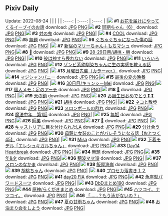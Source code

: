 ## Pixiv Daily
Update: 2022-08-24
|      |      |      |
| :----: | :----: | :----: |
|![](https://pixiv.microyu.workers.dev/c/240x480/img-master/img/2022/08/22/00/01/26/100668833_p0_master1200.jpg) **#1** [お花を届けにやってくるイーブイのお話](https://www.pixiv.net/artworks/100668833) download: [JPG](https://pixiv.microyu.workers.dev/img-original/img/2022/08/22/00/01/26/100668833_p0.jpg) [PNG](https://pixiv.microyu.workers.dev/img-original/img/2022/08/22/00/01/26/100668833_p0.png)|![](https://pixiv.microyu.workers.dev/c/240x480/img-master/img/2022/08/22/08/07/17/100675703_p0_master1200.jpg) **#2** [同期ちゃん（6）](https://www.pixiv.net/artworks/100675703) download: [JPG](https://pixiv.microyu.workers.dev/img-original/img/2022/08/22/08/07/17/100675703_p0.jpg) [PNG](https://pixiv.microyu.workers.dev/img-original/img/2022/08/22/08/07/17/100675703_p0.png)|![](https://pixiv.microyu.workers.dev/c/240x480/img-master/img/2022/08/22/00/04/47/100668975_p0_master1200.jpg) **#3** [対の鬼](https://www.pixiv.net/artworks/100668975) download: [JPG](https://pixiv.microyu.workers.dev/img-original/img/2022/08/22/00/04/47/100668975_p0.jpg) [PNG](https://pixiv.microyu.workers.dev/img-original/img/2022/08/22/00/04/47/100668975_p0.png)|
|![](https://pixiv.microyu.workers.dev/c/240x480/img-master/img/2022/08/23/00/48/32/100694010_p0_master1200.jpg) **#4** [COOL](https://www.pixiv.net/artworks/100694010) download: [JPG](https://pixiv.microyu.workers.dev/img-original/img/2022/08/23/00/48/32/100694010_p0.jpg) [PNG](https://pixiv.microyu.workers.dev/img-original/img/2022/08/23/00/48/32/100694010_p0.png)|![](https://pixiv.microyu.workers.dev/c/240x480/img-master/img/2022/08/23/08/48/49/100699451_p0_master1200.jpg) **#5** [無題](https://www.pixiv.net/artworks/100699451) download: [JPG](https://pixiv.microyu.workers.dev/img-original/img/2022/08/23/08/48/49/100699451_p0.jpg) [PNG](https://pixiv.microyu.workers.dev/img-original/img/2022/08/23/08/48/49/100699451_p0.png)|![](https://pixiv.microyu.workers.dev/c/240x480/img-master/img/2022/08/22/07/00/08/100675068_p0_master1200.jpg) **#6** [ぐちゃぐちゃになった傷の話](https://www.pixiv.net/artworks/100675068) download: [JPG](https://pixiv.microyu.workers.dev/img-original/img/2022/08/22/07/00/08/100675068_p0.jpg) [PNG](https://pixiv.microyu.workers.dev/img-original/img/2022/08/22/07/00/08/100675068_p0.png)|
|![](https://pixiv.microyu.workers.dev/c/240x480/img-master/img/2022/08/22/18/24/09/100683631_p0_master1200.jpg) **#7** [新宿のマリーちゃん＋もちマシュ](https://www.pixiv.net/artworks/100683631) download: [JPG](https://pixiv.microyu.workers.dev/img-original/img/2022/08/22/18/24/09/100683631_p0.jpg) [PNG](https://pixiv.microyu.workers.dev/img-original/img/2022/08/22/18/24/09/100683631_p0.png)|![](https://pixiv.microyu.workers.dev/c/240x480/img-master/img/2022/08/22/22/52/01/100690401_p0_master1200.jpg) **#8** [🔱](https://www.pixiv.net/artworks/100690401) download: [JPG](https://pixiv.microyu.workers.dev/img-original/img/2022/08/22/22/52/01/100690401_p0.jpg) [PNG](https://pixiv.microyu.workers.dev/img-original/img/2022/08/22/22/52/01/100690401_p0.png)|![](https://pixiv.microyu.workers.dev/c/240x480/img-master/img/2022/08/22/01/58/55/100668734_p0_master1200.jpg) **#9** [28-29日目/胡桃・魈](https://www.pixiv.net/artworks/100668734) download: [JPG](https://pixiv.microyu.workers.dev/img-original/img/2022/08/22/01/58/55/100668734_p0.jpg) [PNG](https://pixiv.microyu.workers.dev/img-original/img/2022/08/22/01/58/55/100668734_p0.png)|
|![](https://pixiv.microyu.workers.dev/c/240x480/img-master/img/2022/08/22/00/10/28/100669196_p0_master1200.jpg) **#10** [彼は神すら畏れない](https://www.pixiv.net/artworks/100669196) download: [JPG](https://pixiv.microyu.workers.dev/img-original/img/2022/08/22/00/10/28/100669196_p0.jpg) [PNG](https://pixiv.microyu.workers.dev/img-original/img/2022/08/22/00/10/28/100669196_p0.png)|![](https://pixiv.microyu.workers.dev/c/240x480/img-master/img/2022/08/22/18/28/38/100683727_p0_master1200.jpg) **#11** [いろいろ](https://www.pixiv.net/artworks/100683727) download: [JPG](https://pixiv.microyu.workers.dev/img-original/img/2022/08/22/18/28/38/100683727_p0.jpg) [PNG](https://pixiv.microyu.workers.dev/img-original/img/2022/08/22/18/28/38/100683727_p0.png)|![](https://pixiv.microyu.workers.dev/c/240x480/img-master/img/2022/08/23/00/00/22/100692527_p0_master1200.jpg) **#12** [ゾンビ系幼馴染ちゃんに生の実感を教える話](https://www.pixiv.net/artworks/100692527) download: [JPG](https://pixiv.microyu.workers.dev/img-original/img/2022/08/23/00/00/22/100692527_p0.jpg) [PNG](https://pixiv.microyu.workers.dev/img-original/img/2022/08/23/00/00/22/100692527_p0.png)|
|![](https://pixiv.microyu.workers.dev/c/240x480/img-master/img/2022/08/22/00/02/45/100668888_p0_master1200.jpg) **#13** [月曜日先輩（カラーver.）](https://www.pixiv.net/artworks/100668888) download: [JPG](https://pixiv.microyu.workers.dev/img-original/img/2022/08/22/00/02/45/100668888_p0.jpg) [PNG](https://pixiv.microyu.workers.dev/img-original/img/2022/08/22/00/02/45/100668888_p0.png)|![](https://pixiv.microyu.workers.dev/c/240x480/img-master/img/2022/08/22/00/00/15/100668670_p0_master1200.jpg) **#14** [マジシャンバニー](https://www.pixiv.net/artworks/100668670) download: [JPG](https://pixiv.microyu.workers.dev/img-original/img/2022/08/22/00/00/15/100668670_p0.jpg) [PNG](https://pixiv.microyu.workers.dev/img-original/img/2022/08/22/00/00/15/100668670_p0.png)|![](https://pixiv.microyu.workers.dev/c/240x480/img-master/img/2022/08/22/14/06/59/100679801_p0_master1200.jpg) **#15** [最後の夏の晩餐](https://www.pixiv.net/artworks/100679801) download: [JPG](https://pixiv.microyu.workers.dev/img-original/img/2022/08/22/14/06/59/100679801_p0.jpg) [PNG](https://pixiv.microyu.workers.dev/img-original/img/2022/08/22/14/06/59/100679801_p0.png)|
|![](https://pixiv.microyu.workers.dev/c/240x480/img-master/img/2022/08/23/00/06/15/100692467_p0_master1200.jpg) **#16** [30日目/キョンシーMei](https://www.pixiv.net/artworks/100692467) download: [JPG](https://pixiv.microyu.workers.dev/img-original/img/2022/08/23/00/06/15/100692467_p0.jpg) [PNG](https://pixiv.microyu.workers.dev/img-original/img/2022/08/23/00/06/15/100692467_p0.png)|![](https://pixiv.microyu.workers.dev/c/240x480/img-master/img/2022/08/22/08/00/03/100675628_p0_master1200.jpg) **#17** [個人メモ：足のアーチ](https://www.pixiv.net/artworks/100675628) download: [JPG](https://pixiv.microyu.workers.dev/img-original/img/2022/08/22/08/00/03/100675628_p0.jpg) [PNG](https://pixiv.microyu.workers.dev/img-original/img/2022/08/22/08/00/03/100675628_p0.png)|![](https://pixiv.microyu.workers.dev/c/240x480/img-master/img/2022/08/22/00/00/07/100668623_p0_master1200.jpg) **#18** [🎀](https://www.pixiv.net/artworks/100668623) download: [JPG](https://pixiv.microyu.workers.dev/img-original/img/2022/08/22/00/00/07/100668623_p0.jpg) [PNG](https://pixiv.microyu.workers.dev/img-original/img/2022/08/22/00/00/07/100668623_p0.png)|
|![](https://pixiv.microyu.workers.dev/c/240x480/img-master/img/2022/08/23/00/05/08/100692768_p0_master1200.jpg) **#19** [天の鎖](https://www.pixiv.net/artworks/100692768) download: [JPG](https://pixiv.microyu.workers.dev/img-original/img/2022/08/23/00/05/08/100692768_p0.jpg) [PNG](https://pixiv.microyu.workers.dev/img-original/img/2022/08/23/00/05/08/100692768_p0.png)|![](https://pixiv.microyu.workers.dev/c/240x480/img-master/img/2022/08/22/00/51/14/100670481_p0_master1200.jpg) **#20** [お誕生日おめでとう❢❢](https://www.pixiv.net/artworks/100670481) download: [JPG](https://pixiv.microyu.workers.dev/img-original/img/2022/08/22/00/51/14/100670481_p0.jpg) [PNG](https://pixiv.microyu.workers.dev/img-original/img/2022/08/22/00/51/14/100670481_p0.png)|![](https://pixiv.microyu.workers.dev/c/240x480/img-master/img/2022/08/22/00/00/06/100668622_p0_master1200.jpg) **#21** [胡桃](https://www.pixiv.net/artworks/100668622) download: [JPG](https://pixiv.microyu.workers.dev/img-original/img/2022/08/22/00/00/06/100668622_p0.jpg) [PNG](https://pixiv.microyu.workers.dev/img-original/img/2022/08/22/00/00/06/100668622_p0.png)|
|![](https://pixiv.microyu.workers.dev/c/240x480/img-master/img/2022/08/22/00/30/04/100669875_p0_master1200.jpg) **#22** [ネコと散歩](https://www.pixiv.net/artworks/100669875) download: [JPG](https://pixiv.microyu.workers.dev/img-original/img/2022/08/22/00/30/04/100669875_p0.jpg) [PNG](https://pixiv.microyu.workers.dev/img-original/img/2022/08/22/00/30/04/100669875_p0.png)|![](https://pixiv.microyu.workers.dev/c/240x480/img-master/img/2022/08/22/20/30/01/100686450_p0_master1200.jpg) **#23** [メロンボールの群れ](https://www.pixiv.net/artworks/100686450) download: [JPG](https://pixiv.microyu.workers.dev/img-original/img/2022/08/22/20/30/01/100686450_p0.jpg) [PNG](https://pixiv.microyu.workers.dev/img-original/img/2022/08/22/20/30/01/100686450_p0.png)|![](https://pixiv.microyu.workers.dev/c/240x480/img-master/img/2022/08/22/02/10/44/100672086_p0_master1200.jpg) **#24** [魔法中年　第1話](https://www.pixiv.net/artworks/100672086) download: [JPG](https://pixiv.microyu.workers.dev/img-original/img/2022/08/22/02/10/44/100672086_p0.jpg) [PNG](https://pixiv.microyu.workers.dev/img-original/img/2022/08/22/02/10/44/100672086_p0.png)|
|![](https://pixiv.microyu.workers.dev/c/240x480/img-master/img/2022/08/23/00/23/04/100693295_p0_master1200.jpg) **#25** [無垢](https://www.pixiv.net/artworks/100693295) download: [JPG](https://pixiv.microyu.workers.dev/img-original/img/2022/08/23/00/23/04/100693295_p0.jpg) [PNG](https://pixiv.microyu.workers.dev/img-original/img/2022/08/23/00/23/04/100693295_p0.png)|![](https://pixiv.microyu.workers.dev/c/240x480/img-master/img/2022/08/23/07/49/37/100698911_p0_master1200.jpg) **#26** [師弟](https://www.pixiv.net/artworks/100698911) download: [JPG](https://pixiv.microyu.workers.dev/img-original/img/2022/08/23/07/49/37/100698911_p0.jpg) [PNG](https://pixiv.microyu.workers.dev/img-original/img/2022/08/23/07/49/37/100698911_p0.png)|![](https://pixiv.microyu.workers.dev/c/240x480/img-master/img/2022/08/23/00/25/59/100693377_p0_master1200.jpg) **#27** [🍰](https://www.pixiv.net/artworks/100693377) download: [JPG](https://pixiv.microyu.workers.dev/img-original/img/2022/08/23/00/25/59/100693377_p0.jpg) [PNG](https://pixiv.microyu.workers.dev/img-original/img/2022/08/23/00/25/59/100693377_p0.png)|
|![](https://pixiv.microyu.workers.dev/c/240x480/img-master/img/2022/08/22/21/07/24/100687434_p0_master1200.jpg) **#28** [キャストリアに目を付けられたLA](https://www.pixiv.net/artworks/100687434) download: [JPG](https://pixiv.microyu.workers.dev/img-original/img/2022/08/22/21/07/24/100687434_p0.jpg) [PNG](https://pixiv.microyu.workers.dev/img-original/img/2022/08/22/21/07/24/100687434_p0.png)|![](https://pixiv.microyu.workers.dev/c/240x480/img-master/img/2022/08/22/07/55/36/100668660_p0_master1200.jpg) **#29** [分け合う](https://www.pixiv.net/artworks/100668660) download: [JPG](https://pixiv.microyu.workers.dev/img-original/img/2022/08/22/07/55/36/100668660_p0.jpg) [PNG](https://pixiv.microyu.workers.dev/img-original/img/2022/08/22/07/55/36/100668660_p0.png)|![](https://pixiv.microyu.workers.dev/c/240x480/img-master/img/2022/08/22/12/00/07/100678136_p0_master1200.jpg) **#30** [母親に女装のことがバレそうになる話【おとつく45】](https://www.pixiv.net/artworks/100678136) download: [JPG](https://pixiv.microyu.workers.dev/img-original/img/2022/08/22/12/00/07/100678136_p0.jpg) [PNG](https://pixiv.microyu.workers.dev/img-original/img/2022/08/22/12/00/07/100678136_p0.png)|
|![](https://pixiv.microyu.workers.dev/c/240x480/img-master/img/2022/08/22/00/00/10/100668644_p0_master1200.jpg) **#31** [Misa](https://www.pixiv.net/artworks/100668644) download: [JPG](https://pixiv.microyu.workers.dev/img-original/img/2022/08/22/00/00/10/100668644_p0.jpg) [PNG](https://pixiv.microyu.workers.dev/img-original/img/2022/08/22/00/00/10/100668644_p0.png)|![](https://pixiv.microyu.workers.dev/c/240x480/img-master/img/2022/08/22/09/37/07/100676532_p0_master1200.jpg) **#32** [下着モデル「エレシュキガルちゃん」](https://www.pixiv.net/artworks/100676532) download: [JPG](https://pixiv.microyu.workers.dev/img-original/img/2022/08/22/09/37/07/100676532_p0.jpg) [PNG](https://pixiv.microyu.workers.dev/img-original/img/2022/08/22/09/37/07/100676532_p0.png)|![](https://pixiv.microyu.workers.dev/c/240x480/img-master/img/2022/08/23/10/09/31/100700212_p0_master1200.jpg) **#33** [Day14 Heartbreak](https://www.pixiv.net/artworks/100700212) download: [JPG](https://pixiv.microyu.workers.dev/img-original/img/2022/08/23/10/09/31/100700212_p0.jpg) [PNG](https://pixiv.microyu.workers.dev/img-original/img/2022/08/23/10/09/31/100700212_p0.png)|
|![](https://pixiv.microyu.workers.dev/c/240x480/img-master/img/2022/08/22/18/34/27/100683848_p0_master1200.jpg) **#34** [無題](https://www.pixiv.net/artworks/100683848) download: [JPG](https://pixiv.microyu.workers.dev/img-original/img/2022/08/22/18/34/27/100683848_p0.jpg) [PNG](https://pixiv.microyu.workers.dev/img-original/img/2022/08/22/18/34/27/100683848_p0.png)|![](https://pixiv.microyu.workers.dev/c/240x480/img-master/img/2022/08/22/18/49/33/100684105_p0_master1200.jpg) **#35** [年&夕](https://www.pixiv.net/artworks/100684105) download: [JPG](https://pixiv.microyu.workers.dev/img-original/img/2022/08/22/18/49/33/100684105_p0.jpg) [PNG](https://pixiv.microyu.workers.dev/img-original/img/2022/08/22/18/49/33/100684105_p0.png)|![](https://pixiv.microyu.workers.dev/c/240x480/img-master/img/2022/08/22/19/01/02/100684500_p0_master1200.jpg) **#36** [穂波ママ19](https://www.pixiv.net/artworks/100684500) download: [JPG](https://pixiv.microyu.workers.dev/img-original/img/2022/08/22/19/01/02/100684500_p0.jpg) [PNG](https://pixiv.microyu.workers.dev/img-original/img/2022/08/22/19/01/02/100684500_p0.png)|
|![](https://pixiv.microyu.workers.dev/c/240x480/img-master/img/2022/08/23/20/30/01/100709915_p0_master1200.jpg) **#37** [メロンのなかま](https://www.pixiv.net/artworks/100709915) download: [JPG](https://pixiv.microyu.workers.dev/img-original/img/2022/08/23/20/30/01/100709915_p0.jpg) [PNG](https://pixiv.microyu.workers.dev/img-original/img/2022/08/23/20/30/01/100709915_p0.png)|![](https://pixiv.microyu.workers.dev/c/240x480/img-master/img/2022/08/23/21/45/27/100711928_p0_master1200.jpg) **#38** [飯屋海岸](https://www.pixiv.net/artworks/100711928) download: [JPG](https://pixiv.microyu.workers.dev/img-original/img/2022/08/23/21/45/27/100711928_p0.jpg) [PNG](https://pixiv.microyu.workers.dev/img-original/img/2022/08/23/21/45/27/100711928_p0.png)|![](https://pixiv.microyu.workers.dev/c/240x480/img-master/img/2022/08/22/00/10/38/100669201_p0_master1200.jpg) **#39** [胡桃ちゃん](https://www.pixiv.net/artworks/100669201) download: [JPG](https://pixiv.microyu.workers.dev/img-original/img/2022/08/22/00/10/38/100669201_p0.jpg) [PNG](https://pixiv.microyu.workers.dev/img-original/img/2022/08/22/00/10/38/100669201_p0.png)|
|![](https://pixiv.microyu.workers.dev/c/240x480/img-master/img/2022/08/22/19/53/37/100685621_p0_master1200.jpg) **#40** [プロセカ落書き１２](https://www.pixiv.net/artworks/100685621) download: [JPG](https://pixiv.microyu.workers.dev/img-original/img/2022/08/22/19/53/37/100685621_p0.jpg) [PNG](https://pixiv.microyu.workers.dev/img-original/img/2022/08/22/19/53/37/100685621_p0.png)|![](https://pixiv.microyu.workers.dev/c/240x480/img-master/img/2022/08/22/00/00/14/100668664_p0_master1200.jpg) **#41** [day20 FIA](https://www.pixiv.net/artworks/100668664) download: [JPG](https://pixiv.microyu.workers.dev/img-original/img/2022/08/22/00/00/14/100668664_p0.jpg) [PNG](https://pixiv.microyu.workers.dev/img-original/img/2022/08/22/00/00/14/100668664_p0.png)|![](https://pixiv.microyu.workers.dev/c/240x480/img-master/img/2022/08/22/00/00/18/100668688_p0_master1200.jpg) **#42** [魚座型パワードスーツ](https://www.pixiv.net/artworks/100668688) download: [JPG](https://pixiv.microyu.workers.dev/img-original/img/2022/08/22/00/00/18/100668688_p0.jpg) [PNG](https://pixiv.microyu.workers.dev/img-original/img/2022/08/22/00/00/18/100668688_p0.png)|
|![](https://pixiv.microyu.workers.dev/c/240x480/img-master/img/2022/08/23/15/53/00/100704524_p0_master1200.jpg) **#43** [DbDまとめ190](https://www.pixiv.net/artworks/100704524) download: [JPG](https://pixiv.microyu.workers.dev/img-original/img/2022/08/23/15/53/00/100704524_p0.jpg) [PNG](https://pixiv.microyu.workers.dev/img-original/img/2022/08/23/15/53/00/100704524_p0.png)|![](https://pixiv.microyu.workers.dev/c/240x480/img-master/img/2022/08/22/20/48/03/100686916_p0_master1200.jpg) **#44** [原神/らくがきまとめ](https://www.pixiv.net/artworks/100686916) download: [JPG](https://pixiv.microyu.workers.dev/img-original/img/2022/08/22/20/48/03/100686916_p0.jpg) [PNG](https://pixiv.microyu.workers.dev/img-original/img/2022/08/22/20/48/03/100686916_p0.png)|![](https://pixiv.microyu.workers.dev/c/240x480/img-master/img/2022/08/23/08/47/56/100699441_p0_master1200.jpg) **#45** [ハツコイ、ナツコイ。](https://www.pixiv.net/artworks/100699441) download: [JPG](https://pixiv.microyu.workers.dev/img-original/img/2022/08/23/08/47/56/100699441_p0.jpg) [PNG](https://pixiv.microyu.workers.dev/img-original/img/2022/08/23/08/47/56/100699441_p0.png)|
|![](https://pixiv.microyu.workers.dev/c/240x480/img-master/img/2022/08/22/17/11/36/100682272_p0_master1200.jpg) **#46** [「……？もう泳がないの？」](https://www.pixiv.net/artworks/100682272) download: [JPG](https://pixiv.microyu.workers.dev/img-original/img/2022/08/22/17/11/36/100682272_p0.jpg) [PNG](https://pixiv.microyu.workers.dev/img-original/img/2022/08/22/17/11/36/100682272_p0.png)|![](https://pixiv.microyu.workers.dev/c/240x480/img-master/img/2022/08/23/00/14/35/100693052_p0_master1200.jpg) **#47** [夏の甘雨ちゃん](https://www.pixiv.net/artworks/100693052) download: [JPG](https://pixiv.microyu.workers.dev/img-original/img/2022/08/23/00/14/35/100693052_p0.jpg) [PNG](https://pixiv.microyu.workers.dev/img-original/img/2022/08/23/00/14/35/100693052_p0.png)|![](https://pixiv.microyu.workers.dev/c/240x480/img-master/img/2022/08/22/17/54/53/100683003_p0_master1200.jpg) **#48** [お泊まり会をしよう](https://www.pixiv.net/artworks/100683003) download: [JPG](https://pixiv.microyu.workers.dev/img-original/img/2022/08/22/17/54/53/100683003_p0.jpg) [PNG](https://pixiv.microyu.workers.dev/img-original/img/2022/08/22/17/54/53/100683003_p0.png)|

